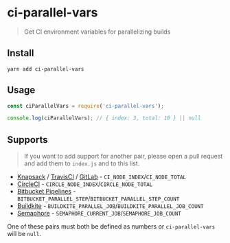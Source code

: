 # ci-parallel-vars

> Get CI environment variables for parallelizing builds

## Install

```
yarn add ci-parallel-vars
```

## Usage

```js
const ciParallelVars = require('ci-parallel-vars');

console.log(ciParallelVars); // { index: 3, total: 10 } || null
```

## Supports

> If you want to add support for another pair, please open a pull request and
> add them to `index.js` and to this list.

- [Knapsack] / [TravisCI] / [GitLab] - `CI_NODE_INDEX`/`CI_NODE_TOTAL`
- [CircleCI] - `CIRCLE_NODE_INDEX`/`CIRCLE_NODE_TOTAL`
- [Bitbucket Pipelines] - `BITBUCKET_PARALLEL_STEP`/`BITBUCKET_PARALLEL_STEP_COUNT`
- [Buildkite] - `BUILDKITE_PARALLEL_JOB`/`BUILDKITE_PARALLEL_JOB_COUNT`
- [Semaphore] - `SEMAPHORE_CURRENT_JOB`/`SEMAPHORE_JOB_COUNT`

One of these pairs must both be defined as numbers or `ci-parallel-vars` will
be `null`.

[Knapsack]: http://docs.knapsackpro.com/ruby/knapsack#info-about-env-variables
[TravisCI]: https://docs.travis-ci.com/user/speeding-up-the-build/#Parallelizing-RSpec%2C-Cucumber-and-Minitest-on-multiple-VMs
[GitLab]: https://docs.gitlab.com/ee/ci/yaml/#parallel
[CircleCI]: https://circleci.com/docs/1.0/parallel-manual-setup/#using-environment-variables
[Bitbucket Pipelines]: https://confluence.atlassian.com/bitbucket/parallel-steps-946606807.html
[Buildkite]: https://buildkite.com/docs/builds/parallel-builds
[Semaphore]: https://semaphoreci.com/docs/available-environment-variables.html#variables-exported-in-builds-and-deploys

